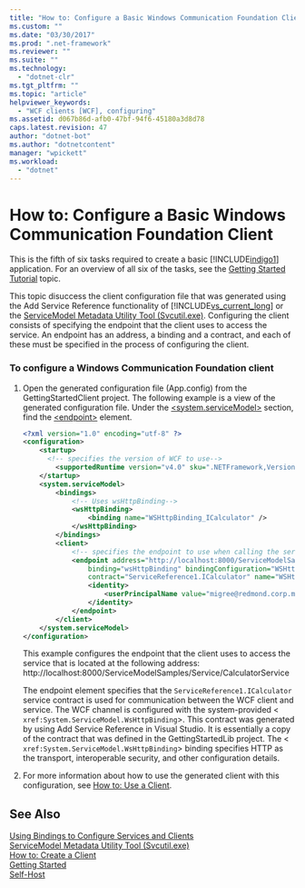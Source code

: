```yaml
---
title: "How to: Configure a Basic Windows Communication Foundation Client"
ms.custom: ""
ms.date: "03/30/2017"
ms.prod: ".net-framework"
ms.reviewer: ""
ms.suite: ""
ms.technology: 
  - "dotnet-clr"
ms.tgt_pltfrm: ""
ms.topic: "article"
helpviewer_keywords: 
  - "WCF clients [WCF], configuring"
ms.assetid: d067b86d-afb0-47bf-94f6-45180a3d8d78
caps.latest.revision: 47
author: "dotnet-bot"
ms.author: "dotnetcontent"
manager: "wpickett"
ms.workload: 
  - "dotnet"
---
```

# How to: Configure a Basic Windows Communication Foundation Client
This is the fifth of six tasks required to create a basic [!INCLUDE[indigo1](../../../includes/indigo1-md.md)] application. For an overview of all six of the tasks, see the [Getting Started Tutorial](../../../docs/framework/wcf/getting-started-tutorial.md) topic.  
  
 This topic disuccess the client configuration file that was generated using the Add Service Reference functionality of [!INCLUDE[vs_current_long](../../../includes/vs-current-long-md.md)] or the [ServiceModel Metadata Utility Tool (Svcutil.exe)](../../../docs/framework/wcf/servicemodel-metadata-utility-tool-svcutil-exe.md). Configuring the client consists of specifying the endpoint that the client uses to access the service. An endpoint has an address, a binding and a contract, and each of these must be specified in the process of configuring the client.  
  
### To configure a Windows Communication Foundation client  
  
1.  Open the generated configuration file (App.config) from the GettingStartedClient project. The following example is a view of the generated configuration file. Under the [\<system.serviceModel>](../../../docs/framework/configure-apps/file-schema/wcf/system-servicemodel.md) section, find the [\<endpoint>](http://msdn.microsoft.com/library/13aa23b7-2f08-4add-8dbf-a99f8127c017) element.  
  
    ```xml  
    <?xml version="1.0" encoding="utf-8" ?>  
    <configuration>  
        <startup>   
          <!-- specifies the version of WCF to use-->  
            <supportedRuntime version="v4.0" sku=".NETFramework,Version=v4.5,Profile=Client" />  
        </startup>  
        <system.serviceModel>  
            <bindings>  
                <!-- Uses wsHttpBinding-->  
                <wsHttpBinding>  
                    <binding name="WSHttpBinding_ICalculator" />  
                </wsHttpBinding>  
            </bindings>  
            <client>  
                <!-- specifies the endpoint to use when calling the service -->  
                <endpoint address="http://localhost:8000/ServiceModelSamples/Service/CalculatorService"  
                    binding="wsHttpBinding" bindingConfiguration="WSHttpBinding_ICalculator"  
                    contract="ServiceReference1.ICalculator" name="WSHttpBinding_ICalculator">  
                    <identity>  
                        <userPrincipalName value="migree@redmond.corp.microsoft.com" />  
                    </identity>  
                </endpoint>  
            </client>  
        </system.serviceModel>  
    </configuration>   
    ```  
  
     This example configures the endpoint that the client uses to access the service that is located at the following address: http://localhost:8000/ServiceModelSamples/Service/CalculatorService  
  
     The endpoint element specifies that the `ServiceReference1.ICalculator` service contract is used for communication between the WCF client and service. The WCF channel is configured with the system-provided <<!--zz xref:System.ServiceModel.WsHttpBinding --> `xref:System.ServiceModel.WsHttpBinding`>. This contract was generated by using Add Service Reference in Visual Studio. It is essentially a copy of the contract that was defined in the GettingStartedLib project. The <<!--zz xref:System.ServiceModel.WsHttpBinding --> `xref:System.ServiceModel.WsHttpBinding`> binding specifies HTTP as the transport, interoperable security, and other configuration details.  
  
2.  For more information about how to use the generated client with this configuration, see [How to: Use a Client](../../../docs/framework/wcf/how-to-use-a-wcf-client.md).  
  
## See Also  
 [Using Bindings to Configure Services and Clients](../../../docs/framework/wcf/using-bindings-to-configure-services-and-clients.md)  
 [ServiceModel Metadata Utility Tool (Svcutil.exe)](../../../docs/framework/wcf/servicemodel-metadata-utility-tool-svcutil-exe.md)  
 [How to: Create a Client](../../../docs/framework/wcf/how-to-create-a-wcf-client.md)  
 [Getting Started](../../../docs/framework/wcf/samples/getting-started-sample.md)  
 [Self-Host](../../../docs/framework/wcf/samples/self-host.md)

